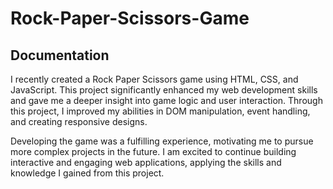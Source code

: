 # Rock-Paper-Scissors-Game


## Documentation

I recently created a Rock Paper Scissors game using HTML, CSS, and JavaScript. This project significantly enhanced my web development skills and gave me a deeper insight into game logic and user interaction. Through this project, I improved my abilities in DOM manipulation, event handling, and creating responsive designs.

Developing the game was a fulfilling experience, motivating me to pursue more complex projects in the future. I am excited to continue building interactive and engaging web applications, applying the skills and knowledge I gained from this project.

